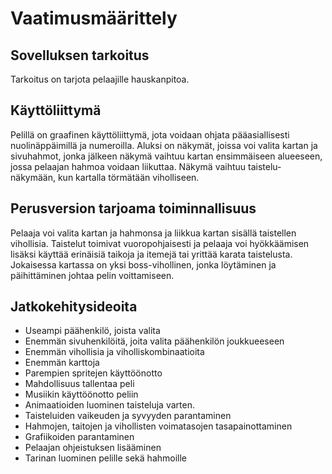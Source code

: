# Vaatimusmäärittely

## Sovelluksen tarkoitus

Tarkoitus on tarjota pelaajille hauskanpitoa.

## Käyttöliittymä

Pelillä on graafinen käyttöliittymä, jota voidaan ohjata pääasiallisesti nuolinäppäimillä ja numeroilla. Aluksi on näkymät, joissa voi valita kartan ja sivuhahmot, jonka jälkeen näkymä vaihtuu kartan ensimmäiseen alueeseen, jossa pelaajan hahmoa voidaan liikuttaa. Näkymä vaihtuu taistelu-näkymään, kun kartalla törmätään viholliseen.

## Perusversion tarjoama toiminnallisuus

Pelaaja voi valita kartan ja hahmonsa ja liikkua kartan sisällä taistellen vihollisia. Taistelut toimivat vuoropohjaisesti ja pelaaja voi hyökkäämisen lisäksi käyttää erinäisiä taikoja ja itemejä tai yrittää karata taistelusta. Jokaisessa kartassa on yksi boss-vihollinen, jonka löytäminen ja päihittäminen johtaa pelin voittamiseen.

## Jatkokehitysideoita

-  Useampi päähenkilö, joista valita
-  Enemmän sivuhenkilöitä, joita valita päähenkilön joukkueeseen
-  Enemmän vihollisia ja viholliskombinaatioita
-  Enemmän karttoja
-  Parempien spritejen käyttöönotto
-  Mahdollisuus tallentaa peli
-  Musiikin käyttöönotto peliin
-  Animaatioiden luominen taisteluja varten.
-  Taisteluiden vaikeuden ja syvyyden parantaminen
-  Hahmojen, taitojen ja vihollisten voimatasojen tasapainottaminen
-  Grafiikoiden parantaminen
-  Pelaajan ohjeistuksen lisääminen
-  Tarinan luominen pelille sekä hahmoille
